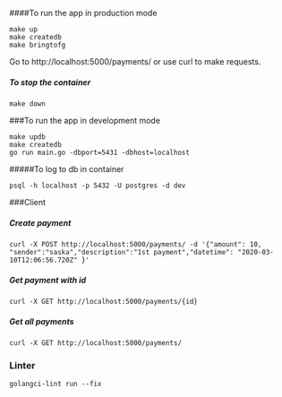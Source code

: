 ####To run the app in production mode

```
make up
make createdb
make bringtofg
```

Go to http://localhost:5000/payments/ or use curl to make requests.

##### To stop the container
```
make down
```

###To run the app in development mode
```
make updb
make createdb
go run main.go -dbport=5431 -dbhost=localhost
```

#####To log to db in container
``` 
psql -h localhost -p 5432 -U postgres -d dev
```

###Client

##### Create payment
```
curl -X POST http://localhost:5000/payments/ -d '{"amount": 10, "sender":"saska","description":"1st payment","datetime": "2020-03-10T12:06:56.720Z" }'
```

##### Get payment with id
```
curl -X GET http://localhost:5000/payments/{id}
```

##### Get all payments
```
curl -X GET http://localhost:5000/payments/
```

### Linter
```
golangci-lint run --fix
```
